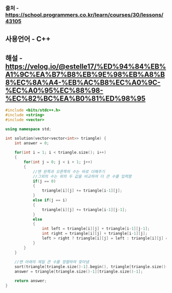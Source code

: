 ### 출처 - https://school.programmers.co.kr/learn/courses/30/lessons/43105
## 사용언어 - C++
## 해설 - https://velog.io/@estelle17/%ED%94%84%EB%A1%9C%EA%B7%B8%EB%9E%98%EB%A8%B8%EC%8A%A4-%EB%AC%B8%EC%A0%9C-%EC%A0%95%EC%88%98-%EC%82%BC%EA%B0%81%ED%98%95

```cpp
#include <bits/stdc++.h>
#include <string>
#include <vector>

using namespace std;

int solution(vector<vector<int>> triangle) {
    int answer = 0;
    
    for(int i = 1; i < triangle.size(); i++)
    {
        for(int j = 0; j < i + 1; j++)
        {
            //맨 왼쪽과 오른쪽의 수는 바로 더해주기
            //그외의 수는 위의 두 값을 비교하여 더 큰 수를 입력함
            if(j == 0)
            {
                triangle[i][j] += triangle[i-1][j];
            }
            else if(j == i)
            {
                triangle[i][j] += triangle[i-1][j-1];
            }
            else
            {
                int left = triangle[i][j] + triangle[i-1][j-1];
                int right = triangle[i][j] + triangle[i-1][j];
                left > right ? triangle[i][j] = left : triangle[i][j] = right;
            }
        }
    }
    
    //맨 아래의 제일 큰 수를 정렬하여 찾아냄
    sort(triangle[triangle.size()-1].begin(), triangle[triangle.size()-1].end());
    answer = triangle[triangle.size()-1][triangle.size()-1];

    return answer;
}
```